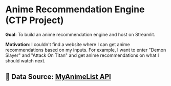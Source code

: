 # Anime Recommendation Engine (CTP Project)

**Goal**: To build an anime recommendation engine and host on Streamlit.

**Motivation**: I couldn't find a website where I can get anime recommendations based on my inputs. For example, I want to enter "Demon Slayer" and "Attack On Titan" and get anime recommendations on what I should watch next.

## :mag_right: Data Source: [MyAnimeList API](https://myanimelist.net/apiconfig/references/api/v2#section/Authentication)

